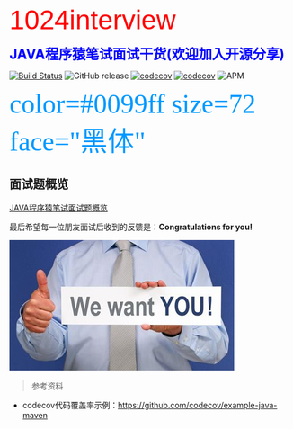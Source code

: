 <p><font size="100" face="arial" color="red">1024interview</font></p>
<b><font color=blue size=5>JAVA程序猿笔试面试干货(欢迎加入开源分享)</font></b>

[![Build Status](https://travis-ci.com/Byron4j/1024interview.svg?branch=develop)](https://travis-ci.com/Byron4j/1024interview)
![GitHub release](https://img.shields.io/github/release-pre/byron4j/1024interview.svg)
[![codecov](https://codecov.io/gh/Byron4j/1024interview/branch/develop/graph/badge.svg)](https://codecov.io/gh/Byron4j/1024interview)
[![codecov](https://scan.coverity.com/projects/17857/badge.svg)](https://scan.coverity.com/projects/17857)
![APM](https://img.shields.io/apm/l/vim-mode.svg?label=License&style=popout)

<font color=#0099ff size=7 face="黑体">color=#0099ff size=72 face="黑体"</font>

## 面试题概览

[JAVA程序猿笔试面试题概览](面试题概览.md)






最后希望每一位朋友面试后收到的反馈是：**Congratulations for you!**

![](pictures/tag.jpg)

>参考资料

- codecov代码覆盖率示例：https://github.com/codecov/example-java-maven

